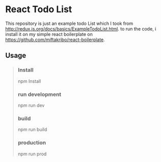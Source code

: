 React Todo List
=================

This repository is just an example todo List which I took from http://redux.js.org/docs/basics/ExampleTodoList.html. to run the code, i install it on my simple react boilerplate on  https://github.com/miftakribo/react-boilerplate.

## Usage
>### Install
> npm Install
>### run development
> npm run dev
>### build
> npm run build
>### production
> npm run prod

